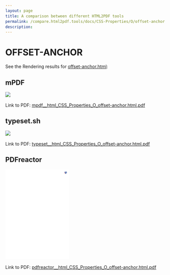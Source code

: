 ```yaml
---
layout: page
title: A comparison between different HTML2PDF tools
permalink: /compare.html2pdf.tools/docs/CSS-Properties/O/offset-anchor.md
description: 
---
```


# OFFSET-ANCHOR

See the Rendering results for [offset-anchor.html](/html/CSS%20Properties/O/offset-anchor.html):

## mPDF
![](mpdf__html_CSS_Properties_O_offset-anchor.html.png) 

Link to PDF: [mpdf__html_CSS_Properties_O_offset-anchor.html.pdf](mpdf__html_CSS_Properties_O_offset-anchor.html.pdf)

## typeset.sh
![](typeset__html_CSS_Properties_O_offset-anchor.html.png) 

Link to PDF: [typeset__html_CSS_Properties_O_offset-anchor.html.pdf](typeset__html_CSS_Properties_O_offset-anchor.html.pdf)

## PDFreactor
![](pdfreactor__html_CSS_Properties_O_offset-anchor.html.png) 

Link to PDF: [pdfreactor__html_CSS_Properties_O_offset-anchor.html.pdf](pdfreactor__html_CSS_Properties_O_offset-anchor.html.pdf)
